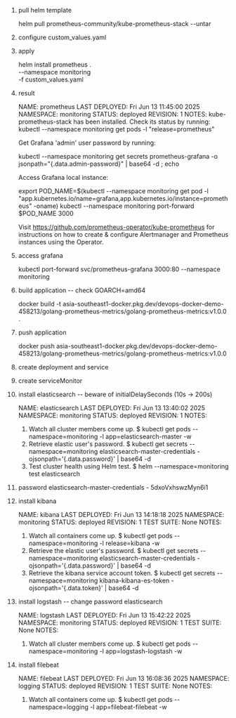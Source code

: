 1. pull helm template

    helm pull prometheus-community/kube-prometheus-stack --untar

2. configure custom_values.yaml
3. apply

    helm install prometheus . \
        --namespace monitoring \
        -f custom_values.yaml
4. result

    NAME: prometheus
    LAST DEPLOYED: Fri Jun 13 11:45:00 2025
    NAMESPACE: monitoring
    STATUS: deployed
    REVISION: 1
    NOTES:
    kube-prometheus-stack has been installed. Check its status by running:
      kubectl --namespace monitoring get pods -l "release=prometheus"

    Get Grafana 'admin' user password by running:

      kubectl --namespace monitoring get secrets prometheus-grafana -o jsonpath="{.data.admin-password}" | base64 -d ; echo

    Access Grafana local instance:

      export POD_NAME=$(kubectl --namespace monitoring get pod -l "app.kubernetes.io/name=grafana,app.kubernetes.io/instance=prometheus" -oname)
      kubectl --namespace monitoring port-forward $POD_NAME 3000

    Visit https://github.com/prometheus-operator/kube-prometheus for instructions on how to create & configure Alertmanager and Prometheus instances using the Operator.

5. access grafana

    kubectl port-forward svc/prometheus-grafana 3000:80 --namespace monitoring

6. build application -- check GOARCH=amd64

    docker build -t asia-southeast1-docker.pkg.dev/devops-docker-demo-458213/golang-prometheus-metrics/golang-prometheus-metrics:v1.0.0 .

7. push application

    docker push asia-southeast1-docker.pkg.dev/devops-docker-demo-458213/golang-prometheus-metrics/golang-prometheus-metrics:v1.0.0

8. create deployment and service
9. create serviceMonitor
10. install elasticsearch -- beware of initialDelaySeconds (10s -> 200s)

    NAME: elasticsearch
    LAST DEPLOYED: Fri Jun 13 13:40:02 2025
    NAMESPACE: monitoring
    STATUS: deployed
    REVISION: 1
    NOTES:
    1. Watch all cluster members come up.
      $ kubectl get pods --namespace=monitoring -l app=elasticsearch-master -w
    2. Retrieve elastic user's password.
      $ kubectl get secrets --namespace=monitoring elasticsearch-master-credentials -ojsonpath='{.data.password}' | base64 -d
    3. Test cluster health using Helm test.
      $ helm --namespace=monitoring test elasticsearch

11. password elasticsearch-master-credentials - 5dxoVxhswzMyn6i1
12. install kibana

    NAME: kibana
    LAST DEPLOYED: Fri Jun 13 14:18:18 2025
    NAMESPACE: monitoring
    STATUS: deployed
    REVISION: 1
    TEST SUITE: None
    NOTES:
    1. Watch all containers come up.
      $ kubectl get pods --namespace=monitoring -l release=kibana -w
    2. Retrieve the elastic user's password.
      $ kubectl get secrets --namespace=monitoring elasticsearch-master-credentials -ojsonpath='{.data.password}' | base64 -d
    3. Retrieve the kibana service account token.
      $ kubectl get secrets --namespace=monitoring kibana-kibana-es-token -ojsonpath='{.data.token}' | base64 -d

13. install logstash -- change password elasticsearch

    NAME: logstash
    LAST DEPLOYED: Fri Jun 13 15:42:22 2025
    NAMESPACE: monitoring
    STATUS: deployed
    REVISION: 1
    TEST SUITE: None
    NOTES:
    1. Watch all cluster members come up.
      $ kubectl get pods --namespace=monitoring -l app=logstash-logstash -w

14. install filebeat

    NAME: filebeat
    LAST DEPLOYED: Fri Jun 13 16:08:36 2025
    NAMESPACE: logging
    STATUS: deployed
    REVISION: 1
    TEST SUITE: None
    NOTES:
    1. Watch all containers come up.
      $ kubectl get pods --namespace=logging -l app=filebeat-filebeat -w
